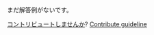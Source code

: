 
まだ解答例がないです。

[コントリビュートしませんか](https://github.com/BFEdev/BFE.dev-solutions/blob/main/typescript/implement-abs-n_ja.md)?  [Contribute guideline](https://github.com/BFEdev/BFE.dev-solutions#how-to-contribute)
